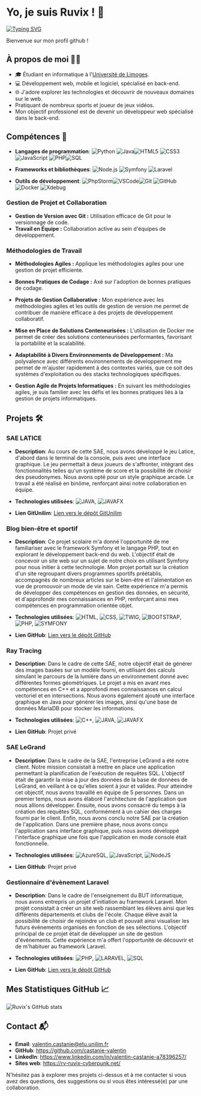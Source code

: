 # Yo, je suis Ruvix ! 👋

[![Typing SVG](https://readme-typing-svg.demolab.com?font=Fira+Code&pause=1000&random=false&width=435&lines=D%C3%A9veloppeur+web+)](https://git.io/typing-svg)


Bienvenue sur mon profil github !


## À propos de moi 👨‍💻


- 🎓 Étudiant en informatique à l'[Université de Limoges](https://www.unilim.fr/).
- 💻 Développement web, mobile et logiciel, spécialisé en back-end.
- 🌐 J'adore explorer les technologies et découvrir de nouveaux domaines sur le web.
- Pratiquant de nombreux sports et joueur de jeux vidéos.
- Mon objectif professionel est de devenir un développeur web spécialisé dans le back-end.

## Compétences 🚀

- **Langages de programmation**:  ![Python](https://img.shields.io/badge/Python-3776AB?style=flat&logo=python&logoColor=white)
  ![Java](https://img.shields.io/badge/Java-007396?style=flat&logo=java&logoColor=white)![HTML5](https://img.shields.io/badge/HTML5-E34F26?style=flat&logo=html5&logoColor=white) ![CSS3](https://img.shields.io/badge/CSS3-1572B6?style=flat&logo=css3&logoColor=white) ![JavaScript](https://img.shields.io/badge/JavaScript-F7DF1E?style=flat&logo=javascript&logoColor=black) ![PHP](https://img.shields.io/badge/PHP-777BB4?style=flat&logo=php&logoColor=white)![SQL](https://img.shields.io/badge/SQL-4479A1?style=flat&logo=postgresql&logoColor=white)
- **Frameworks et bibliothèques**:  ![Node.js](https://img.shields.io/badge/Node.js-339933?style=flat&logo=node.js&logoColor=white)
  ![Symfony](https://img.shields.io/badge/Symfony-000000?style=flat&logo=symfony&logoColor=white) ![Laravel](https://img.shields.io/badge/Laravel-FF2D20?style=flat&logo=laravel&logoColor=white)

- **Outils de développement**: ![PhpStorm](https://img.shields.io/badge/PhpStorm-000000?style=flat&logo=phpstorm&logoColor=white)![VSCode](https://img.shields.io/badge/VSCode-007ACC?style=flat&logo=visual-studio-code&logoColor=white)![Git](https://img.shields.io/badge/Git-F05032?style=flat&logo=git&logoColor=white) ![GitHub](https://img.shields.io/badge/GitHub-181717?style=flat&logo=github&logoColor=white)
  ![Docker](https://img.shields.io/badge/Docker-2496ED?style=flat&logo=docker&logoColor=white)
  ![Xdebug](https://img.shields.io/badge/Xdebug-DB1450?style=flat&logo=xdebug&logoColor=white)



### **Gestion de Projet et Collaboration**

- **Gestion de Version avec Git :** Utilisation efficace de Git pour le versionnage de code.
- **Travail en Équipe :** Collaboration active au sein d'équipes de développement.

### **Méthodologies de Travail**

- **Méthodologies Agiles :** Applique les méthodologies agiles pour une gestion de projet efficiente.

- **Bonnes Pratiques de Codage :** Axé sur l'adoption de bonnes pratiques de codage.

- **Projets de Gestion Collaborative :** Mon expérience avec les méthodologies agiles et les outils de gestion de version me permet de contribuer de manière efficace à des projets de développement collaboratif.

- **Mise en Place de Solutions Conteneurisées :** L'utilisation de Docker me permet de créer des solutions conteneurisées performantes, favorisant la portabilité et la scalabilité.

- **Adaptabilité à Divers Environnements de Développement :** Ma polyvalence avec différents environnements de développement me permet de m'ajuster rapidement à des contextes variés, que ce soit des systèmes d'exploitation ou des stacks technologiques spécifiques.

- **Gestion Agile de Projets Informatiques :** En suivant les méthodologies agiles, je suis familier avec les défis et les bonnes pratiques liés à la gestion de projets informatiques.

## Projets 🛠️

### SAE LATICE
- **Description**: Au cours de cette SAE, nous avons développé le jeu Latice, d'abord dans le terminal de la console, puis avec une interface graphique. Le jeu permettait à deux joueurs de s'affronter, intégrant des fonctionnalités telles qu'un système de score et la possibilité de choisir des pseudonymes. Nous avons opté pour un style graphique arcade. Le travail a été réalisé en binôme, renforçant ainsi notre collaboration en équipe.


- **Technologies utilisées**: ![JAVA](https://img.shields.io/badge/JAVA-007396?style=flat&logo=java&logoColor=white), ![JAVAFX](https://img.shields.io/badge/JAVAFX-007396?style=flat&logo=java&logoColor=white)
- **Lien GitUnilim**: [Lien vers le dépôt GitUnilim](https://git.unilim.fr/castanie3/latice)

### Blog bien-être et sportif
- **Description**: Ce projet scolaire m'a donné l'opportunité de me familiariser avec le framework Symfony et le langage PHP, tout en explorant le développement back-end du web. L'objectif était de concevoir un site web sur un sujet de notre choix en utilisant Symfony pour nous initier à cette technologie. Mon projet portait sur la création d'un site regroupant divers programmes sportifs préétablis, accompagnés de nombreux articles sur le bien-être et l'alimentation en vue de promouvoir un mode de vie sain. Cette expérience m'a permis de développer des compétences en gestion des données, en sécurité, et d'approfondir mes connaissances en PHP, renforçant ainsi mes compétences en programmation orientée objet.


- **Technologies utilisées**: ![HTML](https://img.shields.io/badge/HTML-E34F26?style=flat&logo=html5&logoColor=white), ![CSS](https://img.shields.io/badge/CSS-1572B6?style=flat&logo=css3&logoColor=white), ![TWIG](https://img.shields.io/badge/TWIG-000000?style=flat&logo=twig&logoColor=white), ![BOOTSTRAP](https://img.shields.io/badge/BOOTSTRAP-563D7C?style=flat&logo=bootstrap&logoColor=white), ![PHP](https://img.shields.io/badge/PHP-777BB4?style=flat&logo=php&logoColor=white), ![SYMFONY](https://img.shields.io/badge/SYMFONY-000000?style=flat&logo=symfony&logoColor=white)
- **Lien GitHub**: [Lien vers le dépôt GitHub](https://github.com/castanie-valentin/SymfonySportApp)

### Ray Tracing
- **Description**: Dans le cadre de cette SAE, notre objectif était de générer des images basées sur un modèle fourni, en utilisant des calculs simulant le parcours de la lumière dans un environnement donné avec différentes formes géométriques. Le projet a mis en avant mes compétences en C++ et a approfondi mes connaissances en calcul vectoriel et en intersections. Nous avons également ajouté une interface graphique en Java pour générer les images, ainsi qu'une base de données MariaDB pour stocker les informations.


- **Technologies utilisées**: ![C++](https://img.shields.io/badge/C++-00599C?style=flat&logo=c%2B%2B&logoColor=white), ![JAVA](https://img.shields.io/badge/JAVA-007396?style=flat&logo=java&logoColor=white), ![JAVAFX](https://img.shields.io/badge/JAVAFX-007396?style=flat&logo=java&logoColor=white)
- **Lien GitHub**: Projet privé

### SAE LeGrand
- **Description**: Dans le cadre de la SAE, l'entreprise LeGrand a été notre client. Notre mission consistait à mettre en place une application permettant la planification de l'exécution de requêtes SQL. L'objectif était de garantir la mise à jour des données de la base de données de LeGrand, en veillant à ce qu'elles soient à jour et valides. Pour atteindre cet objectif, nous avons travaillé en équipe de 5 personnes. Dans un premier temps, nous avons élaboré l'architecture de l'application que nous allions développer. Ensuite, nous avons consacré du temps à la création des requêtes SQL, conformément à un cahier des charges fourni par le client. Enfin, nous avons conclu notre SAE par la création de l'application. Dans une première phase, nous avons conçu l'application sans interface graphique, puis nous avons développé l'interface graphique une fois que l'application en mode console était fonctionnelle.


- **Technologies utilisées**: ![AzureSQL](https://img.shields.io/badge/AzureSQL-0089D6?style=flat&logo=microsoft-sql-server&logoColor=white), ![JavaScript](https://img.shields.io/badge/JavaScript-F7DF1E?style=flat&logo=javascript&logoColor=black), ![NodeJS](https://img.shields.io/badge/NodeJS-339933?style=flat&logo=node.js&logoColor=white)
- **Lien GitHub**: Projet privé

### Gestionnaire d'évènement Laravel
- **Description**: Dans le cadre de l'enseignement du BUT informatique, nous avons entrepris un projet d'initiation au framework Laravel. Mon projet consistait à créer un site web rassemblant les élèves ainsi que les différents départements et clubs de l'école. Chaque élève avait la possibilité de choisir de rejoindre un club et pouvait ainsi visualiser les futurs événements organisés en fonction de ses sélections. L'objectif principal de ce projet était de développer un site de gestion d'événements. Cette expérience m'a offert l'opportunité de découvrir et de m'habituer au framework Laravel.


- **Technologies utilisées**: ![PHP](https://img.shields.io/badge/PHP-777BB4?style=flat&logo=php&logoColor=white), ![LARAVEL](https://img.shields.io/badge/LARAVEL-FF2D20?style=flat&logo=laravel&logoColor=white), ![SQL](https://img.shields.io/badge/SQL-4479A1?style=flat&logo=mysql&logoColor=white)
- **Lien GitHub**: [Lien vers le dépôt GitHub](https://github.com/castanie-valentin/EventManager)

## Mes Statistiques GitHub 📈

![Ruvix's GitHub stats](https://github-readme-stats.vercel.app/api?username=castanie-valentin&show_icons=true&theme=transparent)

## Contact 📬
- **Email**: valentin.castanie@etu.unilim.fr
- **GitHub**: https://github.com/castanie-valentin
- **LinkedIn**: https://www.linkedin.com/in/valentin-castanie-a78396257/
- **Sites web**: https://rv-ruvix-cyberpunk.net/

N'hésitez pas à explorer mes projets ci-dessus et à me contacter si vous avez des questions, des suggestions ou si vous êtes intéressé(e) par une collaboration.



